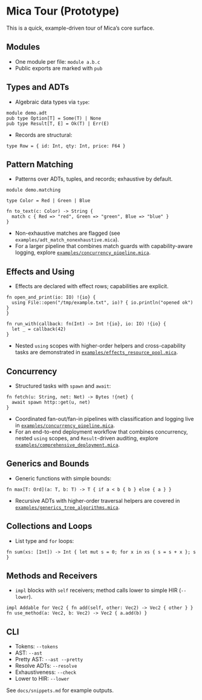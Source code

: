 # Mica Tour (Prototype)

This is a quick, example-driven tour of Mica’s core surface.

## Modules

- One module per file: `module a.b.c`
- Public exports are marked with `pub`

## Types and ADTs

- Algebraic data types via `type`:

```mica
module demo.adt
pub type Option[T] = Some(T) | None
pub type Result[T, E] = Ok(T) | Err(E)
```

- Records are structural:

```mica
type Row = { id: Int, qty: Int, price: F64 }
```

## Pattern Matching

- Patterns over ADTs, tuples, and records; exhaustive by default.

```mica
module demo.matching

type Color = Red | Green | Blue

fn to_text(c: Color) -> String {
  match c { Red => "red", Green => "green", Blue => "blue" }
}
```

- Non-exhaustive matches are flagged (see `examples/adt_match_nonexhaustive.mica`).
- For a larger pipeline that combines match guards with capability-aware logging,
  explore [`examples/concurrency_pipeline.mica`](../examples/concurrency_pipeline.mica).

## Effects and Using

- Effects are declared with effect rows; capabilities are explicit.

```mica
fn open_and_print(io: IO) !{io} {
  using File::open("/tmp/example.txt", io)? { io.println("opened ok") }
}

fn run_with(callback: fn(Int) -> Int !{io}, io: IO) !{io} {
  let _ = callback(42)
}
```

- Nested `using` scopes with higher-order helpers and cross-capability tasks are
  demonstrated in
  [`examples/effects_resource_pool.mica`](../examples/effects_resource_pool.mica).

## Concurrency

- Structured tasks with `spawn` and `await`:

```mica
fn fetch(u: String, net: Net) -> Bytes !{net} {
  await spawn http::get(u, net)
}
```

- Coordinated fan-out/fan-in pipelines with classification and logging live in
  [`examples/concurrency_pipeline.mica`](../examples/concurrency_pipeline.mica).
- For an end-to-end deployment workflow that combines concurrency, nested
  `using` scopes, and `Result`-driven auditing, explore
  [`examples/comprehensive_deployment.mica`](../examples/comprehensive_deployment.mica).

## Generics and Bounds

- Generic functions with simple bounds:

```mica
fn max[T: Ord](a: T, b: T) -> T { if a < b { b } else { a } }
```

- Recursive ADTs with higher-order traversal helpers are covered in
  [`examples/generics_tree_algorithms.mica`](../examples/generics_tree_algorithms.mica).

## Collections and Loops

- List type and `for` loops:

```mica
fn sum(xs: [Int]) -> Int { let mut s = 0; for x in xs { s = s + x }; s }
```

## Methods and Receivers

- `impl` blocks with `self` receivers; method calls lower to simple HIR (`--lower`).

```mica
impl Addable for Vec2 { fn add(self, other: Vec2) -> Vec2 { other } }
fn use_method(a: Vec2, b: Vec2) -> Vec2 { a.add(b) }
```

## CLI

- Tokens: `--tokens`
- AST: `--ast`
- Pretty AST: `--ast --pretty`
- Resolve ADTs: `--resolve`
- Exhaustiveness: `--check`
- Lower to HIR: `--lower`

See `docs/snippets.md` for example outputs.

